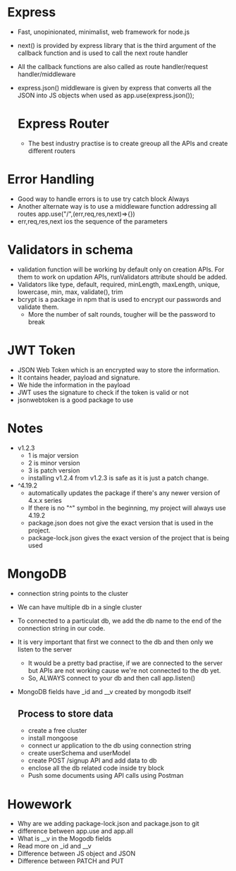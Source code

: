 # Express

- Fast, unopinionated, minimalist, web framework for node.js
- next() is provided by express library that is the third argument of the callback function and is used to call the next route handler
- All the callback functions are also called as route handler/request handler/middleware
- express.json() middleware is given by express that converts all the JSON into JS objects when used as app.use(express.json());

  # Express Router
  - The best industry practise is to create greoup all the APIs and create different routers

# Error Handling

- Good way to handle errors is to use try catch block Always
- Another alternate way is to use a middleware function addressing all routes app.use("/",(err,req,res,next)=>{})
- err,req,res,next ios the sequence of the parameters

# Validators in schema

- validation function will be working by default only on creation APIs. For them to work on updation APIs, runValidators attribute should be added.
- Validators like type, default, required, minLength, maxLength, unique, lowercase, min, max, validate(), trim
- bcrypt is a package in npm that is used to encrypt our passwords and validate them.
  - More the number of salt rounds, tougher will be the password to break

# JWT Token
- JSON Web Token which is an encrypted way to store the information. 
- It contains header, payload and signature. 
- We hide the information in the payload
- JWT uses the signature to check if the token is valid or not
- jsonwebtoken is a good package to use

# Notes

- v1.2.3
  - 1 is major version
  - 2 is minor version
  - 3 is patch version
  - installing v1.2.4 from v1.2.3 is safe as it is just a patch change.
- ^4.19.2
  - automatically updates the package if there's any newer version of 4.x.x series
  - If there is no "^" symbol in the beginning, my project will always use 4.19.2
  - package.json does not give the exact version that is used in the project.
  - package-lock.json gives the exact version of the project that is being used

# MongoDB

- connection string points to the cluster
- We can have multiple db in a single cluster
- To connected to a particulat db, we add the db name to the end of the connection string in our code.
- It is very important that first we connect to the db and then only we listen to the server
  - It would be a pretty bad practise, if we are connected to the server but APIs are not working cause we're not connected to the db yet.
  - So, ALWAYS connect to your db and then call app.listen()
- MongoDB fields have \_id and \_\_v created by mongodb itself

  ## Process to store data

  - create a free cluster
  - install mongoose
  - connect ur application to the db using connection string
  - create userSchema and userModel
  - create POST /signup API and add data to db
  - enclose all the db related code inside try block
  - Push some documents using API calls using Postman

# Howework

- Why are we adding package-lock.json and package.json to git
- difference between app.use and app.all
- What is \_\_v in the Mogodb fields
- Read more on \_id and \_\_v
- Difference between JS object and JSON
- Difference between PATCH and PUT
